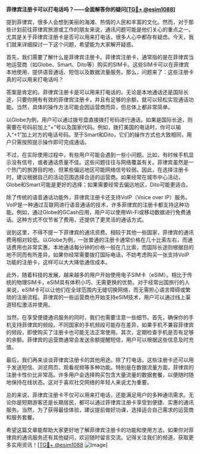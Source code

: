 **菲律宾注册卡可以打电话吗？——全面解答你的疑问[[TG💪+ @esim1088](https://t.me/s/esim1088)]**

提到菲律宾，很多人会想到美丽的海滩、热情的人民和丰富的文化。然而，对于那些计划前往菲律宾旅游或工作的朋友来说，通讯问题可能是他们关心的重点之一。尤其是关于菲律宾注册卡是否可以用来打电话，很多人心中都存有疑虑。今天，我们就来详细探讨一下这个问题，希望能为大家解开疑惑。

首先，我们需要了解什么是菲律宾注册卡。菲律宾注册卡，通常指的是在菲律宾当地运营商（如Globe、Smart、Dito等）购买的SIM卡。这些SIM卡可以在菲律宾本地使用，提供语音通话、短信以及数据流量服务。那么，问题来了：这些注册卡真的可以用来打电话吗？

答案是肯定的。菲律宾注册卡是可以用来打电话的。无论是本地通话还是国际长途，只要你拥有有效的菲律宾注册卡，并且有足够的余额，就可以轻松实现通话功能。当然，具体的操作方法可能会因运营商而异，但总体上都非常简单。

以Globe为例，用户可以通过拨号盘直接拨打号码进行通话。如果是国际长途，则需要在号码前加上“+”号以及国家代码。例如，拨打美国的电话时，你可以输入“+1”加上对方的电话号码。至于Smart和Dito，它们的操作方式也大致相同，用户只需按照提示操作即可完成通话。

不过，在实际使用过程中，有些用户可能会遇到一些小问题。比如，有时候手机显示没有信号，或者通话质量不佳。这些问题往往与网络覆盖有关。菲律宾虽然是一个热门的旅游目的地，但某些偏远地区可能网络信号较弱。因此，在选择注册卡时，建议根据自己的活动范围选择合适的运营商。如果经常在城市中心活动，Globe和Smart可能是更好的选择；如果需要经常去偏远地区，Dito可能更适合。

除了传统的语音通话功能外，菲律宾注册卡还支持VoIP（Voice over IP）服务。VoIP是一种通过互联网进行语音通话的技术，许多菲律宾的注册卡都支持这种功能。例如，通过Globe的GCash应用，用户可以使用Wi-Fi或移动数据进行免费通话。这种方式不仅节省了费用，还提供了更灵活的通话方式。

说到这里，不得不提一下菲律宾的通讯资费。相较于其他一些国家，菲律宾的通讯费用相对较低。以Globe为例，一张普通的注册卡通常价格在几十比索左右，而通话费用也非常实惠。本地通话每分钟的价格一般在几比索，而国际长途则根据目的地不同而有所差异。如果你经常需要拨打国际电话，不妨考虑购买一张支持VoIP功能的注册卡，这样可以大大降低通信成本。

此外，随着科技的发展，越来越多的用户开始使用电子SIM卡（eSIM）。相比于传统的物理SIM卡，eSIM具有体积小巧、无需更换的优势。对于经常出国旅行的人来说，eSIM卡可以让他们在全球范围内无缝切换网络，而无需担心语言障碍或繁琐的注册流程。菲律宾的一些运营商也开始支持eSIM技术，用户可以通过线上渠道轻松激活并使用。

当然，在享受便捷通讯服务的同时，我们也需要注意一些细节。首先，确保你的手机支持菲律宾的频段。不同国家的手机频段可能存在差异，如果手机不兼容菲律宾的频段，即使购买了注册卡也可能无法正常使用。其次，定期检查手机是否有足够的余额。菲律宾的运营商通常会发送余额提醒短信，用户可以根据这些信息及时充值。

最后，我们再来谈谈菲律宾注册卡的其他用途。除了打电话，这些注册卡还可以用于发送短信、浏览网页、观看视频等多种功能。特别是在数据流量方面，菲律宾的注册卡性价比非常高。许多用户会选择购买包含大量流量的数据套餐，以便随时随地保持在线状态。这对于喜欢社交网络的年轻人来说尤为重要。

总的来说，菲律宾注册卡不仅可以用来打电话，还能满足用户的多种通讯需求。无论你是短期游客还是长期居民，都可以通过菲律宾注册卡享受到便捷、实惠的通讯服务。当然，为了获得最佳体验，建议提前做好功课，选择适合自己需求的运营商和服务套餐。

希望这篇文章能帮助大家更好地了解菲律宾注册卡的功能和使用方法。如果你对菲律宾的通讯服务还有其他疑问，欢迎随时留言交流。记得关注我们的频道，获取更多实用资讯！[[TG💪+ @esim1088](https://t.me/s/esim1088) ![Image](https://i.postimg.cc/4NQfJmqS/Snipaste-2025-05-13-00-14-12.png)]